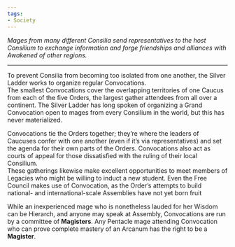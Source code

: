 ```yaml
---
tags:
- Society
---
```


_Mages from many different Consilia send representatives to the host Consilium to exchange information and forge friendships and alliances with Awakened of other regions._

---

To prevent Consilia from becoming too isolated from one another, the Silver Ladder works to organize regular Convocations.\
The smallest Convocations cover the overlapping territories of one Caucus from each of the five Orders, the largest gather attendees from all over a continent. The Silver Ladder has long spoken of organizing a Grand Convocation open to mages from every Consilium in the world, but this has never materialized.

Convocations tie the Orders together; they’re where the leaders of Caucuses confer with one another (even if it’s via representatives) and set the agenda for their own parts of the Orders. Convocations also act as courts of appeal for those dissatisfied with the ruling of their local Consilium.\
These gatherings likewise make excellent opportunities to meet members of Legacies who might be willing to induct a new student. Even the Free Council makes use of Convocation, as the Order’s attempts to build national- and international-scale Assemblies have not yet born fruit

While an inexperienced mage who is nonetheless lauded for her Wisdom can be Hierarch, and anyone may speak at Assembly, Convocations are run by a committee of **Magisters**. Any Pentacle mage attending Convocation who can prove complete mastery of an Arcanum has the right to be a **Magister**.